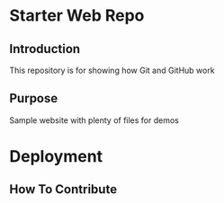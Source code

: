 # Starter Web Repo

## Introduction

This repository is for showing how Git and GitHub work

## Purpose

Sample website with plenty of files for demos

# Deployment

## How To Contribute
